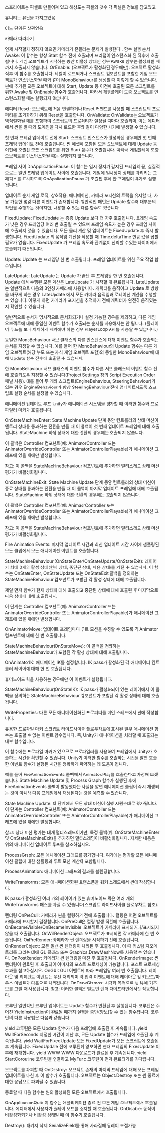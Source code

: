 스프라이트는 픽셀로 만들어져 있고
해상도는 픽셀의 갯수
각 픽셀은 정보를 담고있고

유니티는 유닛을 가지고있음

어느 단위든 상관없음

카메라 따라가기 

언제 시작할지 정하지 않으면 카메라가 흔들리는 문제가 발생한다
.
함수 실행 순서
Awake: 이 함수는 항상 Start 함수 전에 호출되며 프리팹이 인스턴스화 된 직후에 호출됩니다. 게임 오브젝트가 시작하는 동안 비활성 상태인 경우 Awake 함수는 활성화될 때까지 호출되지 않습니다.
OnEnable: (오브젝트가 활성화된 경우에만): 오브젝트 활성화 직후 이 함수를 호출합니다. 레벨이 로드되거나 스크립트 컴포넌트를 포함한 게임 오브젝트가 인스턴스화될 때와 같이 MonoBehaviour를 생성할 때 이렇게 할 수 있습니다.
씬에 추가된 모든 오브젝트에 대해 Start, Update 등 이전에 호출된 모든 스크립트를 위한 Awake 및 OnEnable 함수가 호출됩니다. 따라서 게임플레이 도중 오브젝트를 인스턴스화될 때는 실행되지 않습니다.


에디터
Reset: 오브젝트에 처음 연결하거나 Reset 커맨드를 사용할 때 스크립트의 프로퍼티를 초기화하기 위해 Reset을 호출합니다.
OnValidate: OnValidate는 오브젝트가 역직렬화될 때를 포함하여 스크립트의 프로퍼티가 설정될 때마다 호출되며, 이는 에디터에서 씬을 열 때와 도메인을 다시 로드한 후와 같이 다양한 시기에 발생할 수 있습니다.

첫 번째 프레임 업데이트 전에
Start: 스크립트 인스턴스가 활성화된 경우에만 첫 번째 프레임 업데이트 전에 호출됩니다.
씬 에셋에 포함된 모든 오브젝트에 대해 Update 등 이전에 호출된 모든 스크립트를 위한 Start 함수가 호출됩니다. 따라서 게임플레이 도중 오브젝트를 인스턴스화될 때는 실행되지 않습니다.


프레임 사이
OnApplicationPause: 이 함수는 일시 정지가 감지된 프레임의 끝, 실질적으로는 일반 프레임 업데이트 사이에 호출됩니다. 게임에 일시정지 상태를 가리키는 그래픽스를 표시하도록 OnApplicationPause 가 호출된 후에 한 프레임이 추가로 실행됩니다.

업데이트 순서
게임 로직, 상호작용, 애니메이션, 카메라 포지션의 트랙을 유지할 때, 사용 가능한 몇몇 다른 이벤트가 존재합니다. 일반적인 패턴은 Update 함수에 대부분의 작업을 수행하는 것이지만, 사용할 수 있는 다른 함수도 있습니다.

FixedUpdate: FixedUpdate 는 종종 Update 보다 더 자주 호출됩니다. 프레임 속도가 낮은 경우 프레임당 여러 번 호출될 수 있으며 프레임 속도가 높은 경우 프레임 사이에 호출되지 않을 수 있습니다. 모든 물리 계산 및 업데이트는 FixedUpdate 후 즉시 발생합니다. FixedUpdate 의 움직임 계산을 적용할 때 Time.deltaTime 만큼 값을 곱할 필요가 없습니다. FixedUpdate 가 프레임 속도와 관계없이 신뢰할 수있는 타이머에서 호출되기 때문입니다.

Update: Update 는 프레임당 한 번 호출됩니다. 프레임 업데이트를 위한 주요 작업 함수입니다.

LateUpdate: LateUpdate 는 Update 가 끝난 후 프레임당 한 번 호출됩니다. Update 에서 수행된 모든 계산은 LateUpdate 가 시작할 때 완료됩니다. LateUpdate 는 일반적으로 다음의 3인칭 카메라에 사용합니다. 캐릭터를 움직이고 Update 로 방향을 바꾸게 하는 경우 LateUpdate 에서 모든 카메라 움직임과 로테이션 계산을 수행할 수 있습니다. 이렇게 하면 카메라가 포지션을 추적하기 전에 캐릭터가 완전히 움직였는지 확인할 수 있습니다.

일반적으로 순서가 명시적으로 문서화되거나 설정 가능한 경우를 제외하고, 다른 게임 오브젝트에 대해 동일한 이벤트 함수가 호출되는 순서를 사용해서는 안 됩니다. (플레이어 루프를 보다 세세하게 제어해야 하는 경우 PlayerLoop API를 사용할 수 있습니다.)

동일한 MonoBehaviour 서브 클래스의 다른 인스턴스에 대해 이벤트 함수가 호출되는 순서를 지정할 수 없습니다. 예를 들어 한 MonoBehaviour의 Update 함수는 다른 게임 오브젝트(해당 부모 또는 자식 게임 오브젝트 포함)의 동일한 MonoBehaviour에 대해 Update 함수 전후에 호출될 수 있습니다.

한 MonoBehaviour 서브 클래스의 이벤트 함수가 다른 서브 클래스의 이벤트 함수 전에 호출되도록 지정할 수 있습니다(Project Settings 창의 Script Execution Order 패널 사용). 예를 들어 두 개의 스크립트(EngineBehaviour, SteeringBehaviour)가 있는 경우 EngineBehaviour가 항상 SteeringBehaviour 전에 업데이트되도록 스크립트 실행 순서를 설정할 수 있습니다.


애니메이션 업데이트 루프
Unity가 애니메이션 시스템을 평가할 때 이러한 함수와 프로파일러 마커가 호출됩니다.

OnStateMachineEnter: State Machine Update 단계 동안 컨트롤러의 상태 머신이 엔트리 상태를 통과하는 전환을 만들 때 이 콜백이 첫 번째 업데이트 프레임에 대해 호출됩니다. StateMachine 하위 상태에 대한 전환의 경우에는 호출되지 않습니다.

이 콜백은 Controller 컴포넌트(예: AnimatorController 또는 AnimatorOverrideController 또는 AnimatorControllerPlayable)가 애니메이션 그래프에 있을 때에만 발생합니다.

참고: 이 콜백을 StateMachineBehaviour 컴포넌트에 추가하면 멀티스레드 상태 머신 평가가 비활성화됩니다.

OnStateMachineExit: State Machine Update 단계 동안 컨트롤러의 상태 머신이 종료 상태를 통과하는 전환을 만들 때 이 콜백이 마지막 업데이트 프레임에 대해 호출됩니다. StateMachine 하위 상태에 대한 전환의 경우에는 호출되지 않습니다.

이 콜백은 Controller 컴포넌트(예: AnimaorController 또는 AnimatorOverrideController 또는 AnimatorControllerPlayable)가 애니메이션 그래프에 있을 때에만 발생합니다.

참고: 이 콜백을 StateMachineBehaviour 컴포넌트에 추가하면 멀티스레드 상태 머신 평가가 비활성화됩니다.

Fire Animation Events: 마지막 업데이트 시간과 최신 업데이트 시간 사이에 샘플링된 모든 클립에서 모든 애니메이션 이벤트를 호출합니다.

StateMachineBehaviour (OnStateEnter/OnStateUpdate/OnStateExit): 레이어가 최대 3개의 활성 상태(현재 상태, 중단된 상태, 다음 상태)를 가질 수 있습니다. 이 함수는 OnStateEnter, OnStateUpdate 또는 OnStateExit 콜백을 정의하는 StateMachineBehaviour 컴포넌트가 포함된 각 활성 상태에 대해 호출됩니다.

제일 먼저 함수가 현재 상태에 대해 호출되고 중단된 상태에 대해 호출된 후 마지막으로 다음 상태에 대해 호출됩니다.

이 단계는 Controller 컴포넌트(예: AnimatorController 또는 AnimatorOverrideController 또는 AnimatorControllerPlayable)가 애니메이션 그래프에 있을 때에만 발생합니다.

OnAnimatorMove: 업데이트 프레임마다 루트 모션을 수정할 수 있도록 각 Animator 컴포넌트에 대해 한 번 호출됩니다.

StateMachineBehaviour(OnStateMove): 이 콜백을 정의하는 StateMachineBehaviour가 포함된 각 활성 상태에 대해 호출됩니다.

OnAnimatorIK: 애니메이션 IK를 설정합니다. IK pass가 활성화된 각 애니메이터 컨트롤러 레이어에 대해 한 번 호출됩니다.

휴머노이드 릭을 사용하는 경우에만 이 이벤트가 실행됩니다.

StateMachineBehaviour(OnStateIK): IK pass가 활성화되어 있는 레이어에서 이 콜백을 정의하는 StateMachineBehaviour 컴포넌트가 포함된 각 활성 상태에 대해 호출됩니다.

WriteProperties: 다른 모든 애니메이션화된 프로퍼티를 메인 스레드에서 씬에 작성합니다.

유용한 프로파일 마커
스크립트 라이프사이클 플로우차트에 표시된 일부 애니메이션 함수는 호출할 수 없는 이벤트 함수입니다. 즉, Unity가 애니메이션을 처리할 때 호출되는 내부 함수입니다.

이 함수에는 프로파일 마커가 있으므로 프로파일러를 사용하여 프레임에서 Unity가 호출하는 시간을 확인할 수 있습니다. Unity가 이러한 함수를 호출하는 시간을 알면 호출한 이벤트 함수가 실행된 시간을 정확하게 파악하는 데 도움이 됩니다.

예를 들어 FireAnimationEvents 콜백에서 Animator.Play를 호출한다고 가정해 보겠습니다. State Machine Update 및 Process Graph 함수가 실행된 후에 FireAnimationEvents 콜백이 발동했다는 사실을 알면 애니메이션 클립이 즉시 재생되는 것이 아니라 다음 프레임에서 재생된다는 것을 예측할 수 있습니다.

State Machine Update: 이 단계에서 모든 상태 머신이 실행 시퀀스대로 평가됩니다. 이 단계는 Controller 컴포넌트(예: AnimatorController 또는 AnimatorOverrideController 또는 AnimatorControllerPlayable)가 애니메이션 그래프에 있을 때에만 발생합니다.

참고: 상태 머신 평가는 대개 멀티스레드이지만, 특정 콜백(예: OnStateMachineEnter 및 OnStateMachineExit)을 추가하면 멀티스레딩이 비활성화됩니다. 자세한 내용은 위의 애니메이션 업데이트 루프를 참조하십시오.

ProcessGraph: 모든 애니메이션 그래프를 평가합니다. 여기에는 평가할 모든 애니메이션 클립에 대한 샘플링과 루트 모션 계산이 포함됩니다.

ProcessAnimation: 애니메이션 그래프의 결과를 블렌딩합니다.

WriteTransforms: 모든 애니메이션화된 트랜스폼을 워커 스레드에서 씬에 작성합니다.

IK pass가 활성화된 여러 개의 레이어가 있는 휴머노이드 릭은 여러 개의 WriteTransforms 패스를 가질 수 있습니다(스크립트 라이프사이클 플로우차트 참조).


렌더링
OnPreCull: 카메라가 씬을 컬링하기 전에 호출됩니다. 컬링은 어떤 오브젝트를 카메라에 표시할지 결정합니다. OnPreCull은 컬링 발생 직전에 호출됩니다.
OnBecameVisible/OnBecameInvisible: 오브젝트가 카메라에 표시되거나/표시되지 않을 때 호출됩니다.
OnWillRenderObject: 오브젝트가 표시되면 각 카메라에 한 번 호출됩니다.
OnPreRender: 카메라가 씬 렌더링을 시작하기 전에 호출됩니다.
OnRenderObject: 모든 일반 씬 렌더링이 처리된 후 호출됩니다. 이 때 커스텀 지오메트리를 그리는 데에 GL 클래스 또는 Graphics.DrawMeshNow를 사용할 수 있습니다.
OnPostRender: 카메라가 씬 렌더링을 마친 후 호출됩니다.
OnRenderImage: 씬 렌더링이 완료된 후 호출되어 이미지의 포스트 프로세싱이 가능합니다. 포스트 프로세싱 효과를 참고하십시오.
OnGUI: GUI 이벤트에 따라 프레임당 여러 번 호출됩니다. 레이아웃 및 리페인트 이벤트는 우선 처리되며 각 입력 이벤트에 대해 레이아웃 및 키보드/마우스 이벤트가 다음으로 처리됩니다.
OnDrawGizmos: 시각화 목적으로 씬 뷰에 기즈모를 그릴 때 사용됩니다.
참고: 이러한 콜백은 빌트인 렌더 파이프라인에서만 작동합니다.


코루틴
일반적인 코루틴 업데이트는 Update 함수가 반환된 후 실행됩니다. 코루틴은 주어진 YieldInstruction이 완료될 때까지 실행을 중단(양보)할 수 있는 함수입니다. 코루틴의 다른 사용법은 다음과 같습니다.

yield 코루틴은 모든 Update 함수가 다음 프레임에 호출된 후 계속됩니다.
yield WaitForSeconds 지정한 시간이 지난 후, 모든 Update 함수가 프레임에 호출된 후 계속됩니다.
yield WaitForFixedUpdate 모든 FixedUpdate가 모든 스크립트에 호출된 후 계속됩니다. FixedUpdate 전에 코루틴이 양보하면 현재 프레임의 FixedUpdate 이후에 재개합니다.
yield WWW WWW 다운로드가 완료된 후 계속됩니다.
yield StartCoroutine 코루틴을 연결하고 MyFunc 코루틴이 먼저 완료되기를 기다립니다.

오브젝트를 파괴할 때
OnDestroy: 오브젝트 존재의 마지막 프레임에 대해 모든 프레임 업데이트를 마친 후 이 함수가 호출됩니다. 오브젝트는 Object.Destroy 또는 씬 종료에 대한 응답으로 파괴될 수 있습니다.

종료할 때
다음 함수는 씬의 활성화된 모든 오브젝트에서 호출됩니다.

OnApplicationQuit: 이 함수는 애플리케이션 종료 전 모든 게임 오브젝트에서 호출됩니다. 에디터에서 사용자가 플레이 모드를 중지할 때 호출됩니다.
OnDisable: 동작이 비활성화되거나 비활성 상태일 때 이 함수가 호출됩니다.

Destroy(): 패키지 삭제
SerializeField를 통해 사라질때 딜레이 조절가능 
